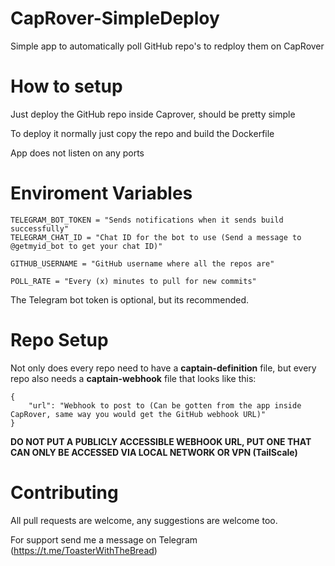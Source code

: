 # CapRover-SimpleDeploy

Simple app to automatically poll GitHub repo's to redploy them on CapRover

# How to setup

Just deploy the GitHub repo inside Caprover, should be pretty simple

To deploy it normally just copy the repo and build the Dockerfile

App does not listen on any ports

# Enviroment Variables

```
TELEGRAM_BOT_TOKEN = "Sends notifications when it sends build successfully"
TELEGRAM_CHAT_ID = "Chat ID for the bot to use (Send a message to @getmyid_bot to get your chat ID)"

GITHUB_USERNAME = "GitHub username where all the repos are"

POLL_RATE = "Every (x) minutes to pull for new commits"
```

The Telegram bot token is optional, but its recommended.

# Repo Setup

Not only does every repo need to have a **captain-definition** file, but every repo also needs a **captain-webhook** file that looks like this:

```
{
    "url": "Webhook to post to (Can be gotten from the app inside CapRover, same way you would get the GitHub webhook URL)"
}
```

**DO NOT PUT A PUBLICLY ACCESSIBLE WEBHOOK URL, PUT ONE THAT CAN ONLY BE ACCESSED VIA LOCAL NETWORK OR VPN (TailScale)**

# Contributing

All pull requests are welcome, any suggestions are welcome too.

For support send me a message on Telegram (https://t.me/ToasterWithTheBread)
